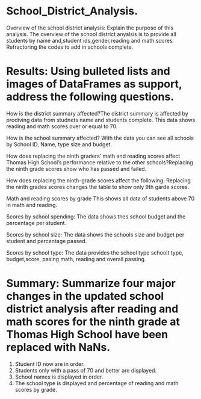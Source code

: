 # School_District_Analysis.
Overview of the school district analysis: Explain the purpose of this analysis.
The overview of the school district anyalsis is to provide all students by name and,student ids,gender,reading and math scores. Refractoring the codes to add in schools complete.
# Results: Using bulleted lists and images of DataFrames as support, address the following questions.

How is the district summary affected?The district summary is affected by prodiving data from studnets name and students complete. This data shows reading and math scores over or equal to 70.

How is the school summary affected? With the data you can see all schools by School ID, Name, type size and budget.

How does replacing the ninth graders’ math and reading scores affect Thomas High School’s performance relative to the other schools?Replacing the ninth grade scores show who has passed and failed.

How does replacing the ninth-grade scores affect the following: Replacing the ninth grades scores changes the table to show only 9th garde scores.

Math and reading scores by grade This shows all data of students above 70 in math and reading.

Scores by school spending: The data shows thes school budget and the percentage per student.

Scores by school size: The data shows the schools size and budget per student and percentage passed.

Scores by school type: The data provides the school type schoolt type, budget,score, pasing math, reading and overall passing.

# Summary: Summarize four major changes in the updated school district analysis after reading and math scores for the ninth grade at Thomas High School have been replaced with NaNs.

1. Student ID now are in order.
2. Students only with a pass of 70 and better are displayed.
3. School names is displayed in order.
4. The school type is displayed and percentage of reading and math scores by grade.
